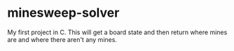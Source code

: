 # minesweep-solver
My first project in C. This will get a board state and then return where mines are and where there aren't any mines.
